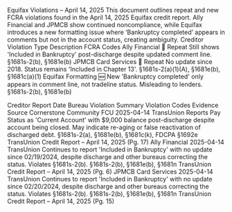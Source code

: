 Equifax Violations – April 14, 2025
This document outlines repeat and new FCRA violations found in the April 14, 2025 Equifax credit report. Ally Financial and JPMCB show continued noncompliance, while Equifax introduces a new formatting issue where ‘Bankruptcy completed’ appears in comments but not in the account status, creating ambiguity.
Creditor
Violation Type
Description
FCRA Codes
Ally Financial
🔁 Repeat
Still shows 'Included in Bankruptcy' post-discharge despite updated comment line.
§1681s-2(b), §1681e(b)
JPMCB Card Services
🔁 Repeat
No update since 2018. Status remains 'Included in Chapter 13'.
§1681s-2(a)(1)(A), §1681e(b), §1681c(a)(1)
Equifax Formatting
🆕 New
'Bankruptcy completed' only appears in comment line, not tradeline status. Misleading to lenders.
§1681s-2(b), §1681e(b)


Creditor	Report Date	Bureau	Violation Summary	Violation Codes	Evidence Source
Cornerstone Community FCU	2025-04-14	TransUnion	Reports Pay Status as 'Current Account' with $9,000 balance post-discharge despite account being closed. May indicate re-aging or false reactivation of discharged debt.	§1681s-2(a), §1681e(b), §1681c(k), FDCPA §1692e	TransUnion Credit Report – April 14, 2025 (Pg. 17)
Ally Financial	2025-04-14	TransUnion	Continues to report 'Included in Bankruptcy' with no update since 02/19/2024, despite discharge and other bureaus correcting the status. Violates §1681s-2(b).	§1681s-2(b), §1681e(b), §1681n	TransUnion Credit Report – April 14, 2025 (Pg. 6)
JPMCB Card Services	2025-04-14	TransUnion	Continues to report 'Included in Bankruptcy' with no update since 02/20/2024, despite discharge and other bureaus correcting the status. Violates §1681s-2(b).	§1681s-2(b), §1681e(b), §1681n	TransUnion Credit Report – April 14, 2025 (Pg. 15)


